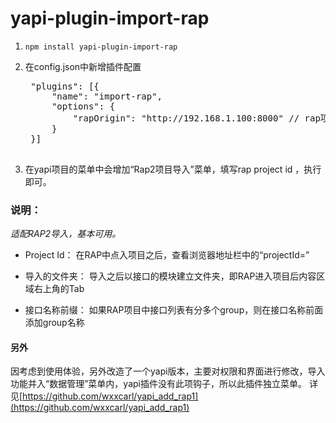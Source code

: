 
# yapi-plugin-import-rap

1. `npm install yapi-plugin-import-rap`

2. 在config.json中新增插件配置
    <pre>
    "plugins": [{
        "name": "import-rap",
        "options": {
            "rapOrigin": "http://192.168.1.100:8000" // rap项目地址
        }
    }]
    </pre>

3. 在yapi项目的菜单中会增加“Rap2项目导入”菜单，填写rap project id ，执行即可。


### 说明：

*适配RAP2导入，基本可用。*

* Project Id：
在RAP中点入项目之后，查看浏览器地址栏中的“projectId=”


* 导入的文件夹：
导入之后以接口的模块建立文件夹，即RAP进入项目后内容区域右上角的Tab


* 接口名称前缀：
如果RAP项目中接口列表有分多个group，则在接口名称前面添加group名称

#### 另外

因考虑到使用体验，另外改造了一个yapi版本，主要对权限和界面进行修改，导入功能并入“数据管理”菜单内，yapi插件没有此项钩子，所以此插件独立菜单。
详见[https://github.com/wxxcarl/yapi_add_rap1](https://github.com/wxxcarl/yapi_add_rap1)




